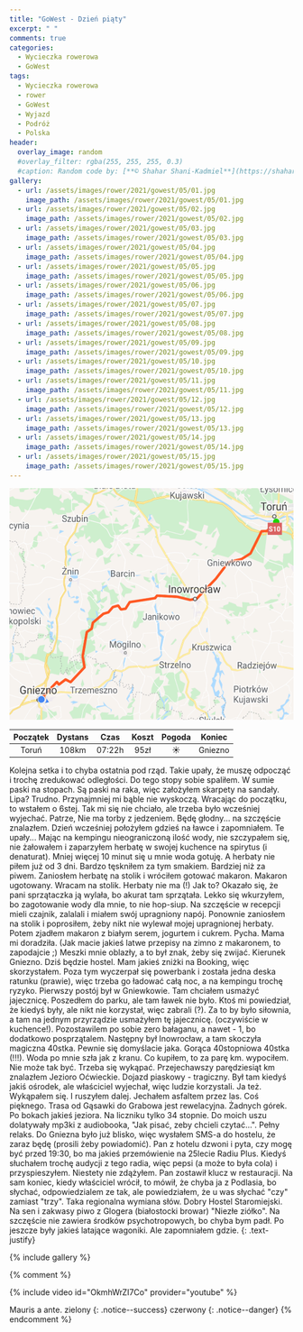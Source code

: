 ```yaml
---
title: "GoWest - Dzień piąty"
excerpt: " "
comments: true
categories:
  - Wycieczka rowerowa
  - GoWest
tags:
  - Wycieczka rowerowa
  - rower
  - GoWest
  - Wyjazd
  - Podróż
  - Polska
header:
  overlay_image: random
  #overlay_filter: rgba(255, 255, 255, 0.3)
  #caption: Random code by: [**© Shahar Shani-Kadmiel**](https://shaharkadmiel.github.io)"
gallery:
  - url: /assets/images/rower/2021/gowest/05/01.jpg
    image_path: /assets/images/rower/2021/gowest/05/01.jpg        
  - url: /assets/images/rower/2021/gowest/05/02.jpg
    image_path: /assets/images/rower/2021/gowest/05/02.jpg        
  - url: /assets/images/rower/2021/gowest/05/03.jpg
    image_path: /assets/images/rower/2021/gowest/05/03.jpg        
  - url: /assets/images/rower/2021/gowest/05/04.jpg
    image_path: /assets/images/rower/2021/gowest/05/04.jpg        
  - url: /assets/images/rower/2021/gowest/05/05.jpg
    image_path: /assets/images/rower/2021/gowest/05/05.jpg        
  - url: /assets/images/rower/2021/gowest/05/06.jpg
    image_path: /assets/images/rower/2021/gowest/05/06.jpg        
  - url: /assets/images/rower/2021/gowest/05/07.jpg
    image_path: /assets/images/rower/2021/gowest/05/07.jpg        
  - url: /assets/images/rower/2021/gowest/05/08.jpg
    image_path: /assets/images/rower/2021/gowest/05/08.jpg        
  - url: /assets/images/rower/2021/gowest/05/09.jpg
    image_path: /assets/images/rower/2021/gowest/05/09.jpg        
  - url: /assets/images/rower/2021/gowest/05/10.jpg
    image_path: /assets/images/rower/2021/gowest/05/10.jpg        
  - url: /assets/images/rower/2021/gowest/05/11.jpg
    image_path: /assets/images/rower/2021/gowest/05/11.jpg        
  - url: /assets/images/rower/2021/gowest/05/12.jpg
    image_path: /assets/images/rower/2021/gowest/05/12.jpg        
  - url: /assets/images/rower/2021/gowest/05/13.jpg
    image_path: /assets/images/rower/2021/gowest/05/13.jpg        
  - url: /assets/images/rower/2021/gowest/05/14.jpg
    image_path: /assets/images/rower/2021/gowest/05/14.jpg        
  - url: /assets/images/rower/2021/gowest/05/15.jpg
    image_path: /assets/images/rower/2021/gowest/05/15.jpg         
---
```


![mapka](/assets/images/rower/2021/gowest/05/mapka.png)

|Początek|Dystans|Czas|Koszt|Pogoda|Koniec|
|:---:|:---:|:---:|:---:|:---:|:---:|
|Toruń|108km|07:22h|95zł|☀️|Gniezno| 

Kolejna setka i to chyba ostatnia pod rząd. Takie upały, że muszę odpocząć i trochę zredukować odległości. Do tego stopy sobie spaliłem. W sumie paski na stopach. Są paski na raka, więc założyłem skarpety na sandały. Lipa? Trudno. Przynajmniej mi bąble nie wyskoczą. Wracając do początku, to wstałem o 6stej. Tak mi się nie chciało, ale trzeba było wcześniej wyjechać. Patrze, Nie ma torby z jedzeniem. Będę głodny... na szczęście znalazłem. Dzień wcześniej położyłem gdzieś na ławce i zapomniałem. Te upały... Mając na kempingu nieograniczoną ilość wody, nie szczypałem się, nie żałowałem i zaparzyłem herbatę w swojej kuchence na spirytus (i denaturat). Mniej więcej 10 minut się u mnie woda gotuję. A herbaty nie piłem już od 3 dni. Bardzo tęskniłem za tym smakiem. Bardziej niż za piwem. Zaniosłem herbatę na stolik i wróciłem gotować makaron. Makaron ugotowany. Wracam na stolik. Herbaty nie ma (!) Jak to? Okazało się, że pani sprzątaczka ją wylała, bo akurat tam sprzątała. Lekko się wkurzyłem, bo zagotowanie wody dla mnie, to nie hop-siup. Na szczęście w recepcji mieli czajnik, zalalali i miałem swój upragniony napój. Ponownie zaniosłem  na stolik i poprosiłem, żeby nikt nie wylewał mojej upragnionej herbaty. Potem zjadłem makaron z białym serem, jogurtem i cukrem. Pycha. Mama mi doradziła. (Jak macie jakieś latwe przepisy na zimno z makaronem, to zapodajcie ;) Meszki mnie oblazły, a to był znak, żeby się zwijać. Kierunek Gniezno. Dziś będzie hostel. Mam jakieś zniżki na Booking, więc skorzystałem. Poza tym wyczerpał się powerbank i została jedna deska ratunku (prawie), więc trzeba go ładować całą noc, a na kempingu trochę ryzyko. Pierwszy postój był w Gniewkowie. Tam chciałem usmażyć jajecznicę. Poszedłem do parku, ale tam ławek nie było. Ktoś mi powiedział, że kiedyś były, ale nikt nie korzystał, więc zabrali (?). Za to by było siłownia, a tam na jednym przyrządzie usmażyłem tę jajecznicę. (oczywiście w kuchence!). Pozostawilem po sobie zero bałaganu, a nawet - 1, bo dodatkowo posprzątalem. Następny był Inowrocław, a tam skoczyła magiczna 40stka. Pewnie się domyślacie jaka. Gorąca 40stopniowa 40stka (!!!). Woda po mnie szła jak z kranu. Co kupiłem, to za parę km. wypociłem. Nie może tak być. Trzeba się wykąpać. Przejechawszy parędziesiąt km znalazłem Jezioro Oćwieckie. Dojazd piaskowy - tragiczny. Był tam kiedyś jakiś ośrodek, ale właściciel wyjechał, więc ludzie korzystali. Ja też. Wykąpałem się. I ruszyłem dalej. Jechałem asfaltem przez las. Coś pięknego. Trasa od Gąsawki do Grabowa jest rewelacyjna. Żadnych górek. Po bokach jakieś jeziora. Na liczniku tylko 34 stopnie. Do moich uszu dolatywały mp3ki z audiobooka, "Jak pisać, zeby chcieli czytać...". Pełny relaks. Do Gniezna było już blisko, więc wysłałem SMS-a do hostelu, że zaraz będę (prosili żeby powiadomić). Pan z hotelu dzwoni i pyta, czy mogę być przed 19:30, bo ma jakieś przemówienie na 25lecie Radiu Plus. Kiedyś słuchałem trochę audycji z tego radia, więc pepsi (a może to była cola) i przyspieszyłem. Niestety nie zdążyłem. Pan zostawił klucz w restauracji. Na sam koniec, kiedy właściciel wrócił, to mówił, że chyba ja z Podlasia, bo słychać, odpowiedzialem ze tak, ale powiedziałem, że u was słychać "czy" zamiast "trzy". Taka regionalna wymiana słów. Dobry Hostel Staromiejski. Na sen i zakwasy piwo z Glogera (białostocki browar) "Niezłe ziółko". Na szczęście nie zawiera środków psychotropowych, bo chyba bym padł. Po jeszcze były jakieś latające wagoniki. Ale zapomniałem gdzie. 
{: .text-justify}

<!-- {% include gallery caption="Najciekawsze zdjęcia z dzisiejszego dnia" %} -->

{% include gallery %}


{% comment %}

{% include video id="OkmhWrZI7Co" provider="youtube" %}

Mauris a ante.
zielony
{: .notice--success}
czerwony
{: .notice--danger}
{% endcomment %}
